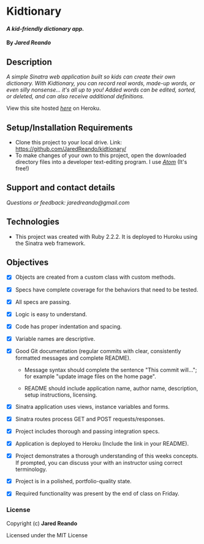 # Kidtionary

#### _A kid-friendly dictionary app._

#### By _**Jared Reando**_

## Description

_A simple Sinatra web application built so kids can create their own dictionary. With Kidtionary, you can record real words, made-up words, or even silly nonsense... it's all up to you! Added words can be edited, sorted, or deleted, and can also receive additional definitions._

View this site hosted _[here](https://glacial-ravine-14472.herokuapp.com/)_ on Heroku.

## Setup/Installation Requirements

* Clone this project to your local drive. Link: https://github.com/JaredReando/kidtionary/
* To make changes of your own to this project, open the downloaded directory files into a developer text-editing program.
  I use _[Atom](https://atom.io/)_ (It's free!)

## Support and contact details

_Questions or feedback: jaredreando@gmail.com_

## Technologies

- This project was created with Ruby 2.2.2. It is deployed to Huroku using the Sinatra web framework.

## Objectives

- [x] Objects are created from a custom class with custom methods.

- [x] Specs have complete coverage for the behaviors that need to be tested.

- [x] All specs are passing.

- [x] Logic is easy to understand.

- [x] Code has proper indentation and spacing.

- [x] Variable names are descriptive.

- [x] Good Git documentation (regular commits with clear, consistently formatted messages and complete README).

    * Message syntax should complete the sentence "This commit will..."; for example "update image files on the home page".

    * README should include application name, author name, description, setup instructions, licensing.

- [x] Sinatra application uses views, instance variables and forms.

- [x] Sinatra routes process GET and POST requests/responses.

- [x] Project includes thorough and passing integration specs.

- [x] Application is deployed to Heroku (Include the link in your README).

- [x] Project demonstrates a thorough understanding of this weeks concepts. If prompted, you can discuss your with an instructor using correct terminology.

- [x] Project is in a polished, portfolio-quality state.

- [x] Required functionality was present by the end of class on Friday.


### License

Copyright (c) **Jared Reando**

Licensed under the MIT License
